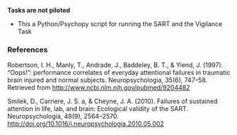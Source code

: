 **Tasks are not piloted**

- This a Python/Psychopy script for running the SART and the Vigilance Task



### References
Robertson, I. H., Manly, T., Andrade, J., Baddeley, B. T., & Yiend, J. (1997). “Oops!”: performance correlates of everyday attentional failures in traumatic brain injured and normal subjects. Neuropsychologia, 35(6), 747–58. Retrieved from http://www.ncbi.nlm.nih.gov/pubmed/9204482

Smilek, D., Carriere, J. S. a, & Cheyne, J. A. (2010). Failures of sustained attention in life, lab, and brain: Ecological validity of the SART. Neuropsychologia, 48(9), 2564–2570. http://doi.org/10.1016/j.neuropsychologia.2010.05.002

